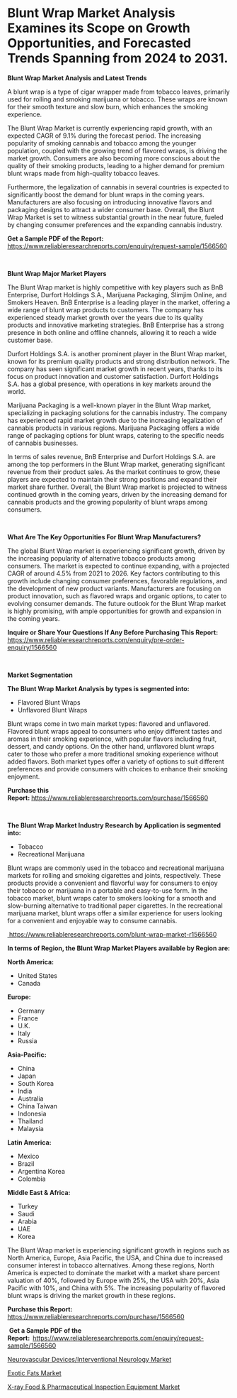 <p><h1>Blunt Wrap Market Analysis Examines its Scope on Growth Opportunities, and Forecasted Trends Spanning from 2024 to 2031.</h1></p><p><strong>Blunt Wrap Market Analysis and Latest Trends</strong></p>
<p><p>A blunt wrap is a type of cigar wrapper made from tobacco leaves, primarily used for rolling and smoking marijuana or tobacco. These wraps are known for their smooth texture and slow burn, which enhances the smoking experience. </p><p>The Blunt Wrap Market is currently experiencing rapid growth, with an expected CAGR of 9.1% during the forecast period. The increasing popularity of smoking cannabis and tobacco among the younger population, coupled with the growing trend of flavored wraps, is driving the market growth. Consumers are also becoming more conscious about the quality of their smoking products, leading to a higher demand for premium blunt wraps made from high-quality tobacco leaves.</p><p>Furthermore, the legalization of cannabis in several countries is expected to significantly boost the demand for blunt wraps in the coming years. Manufacturers are also focusing on introducing innovative flavors and packaging designs to attract a wider consumer base. Overall, the Blunt Wrap Market is set to witness substantial growth in the near future, fueled by changing consumer preferences and the expanding cannabis industry.</p></p>
<p><strong>Get a Sample PDF of the Report:&nbsp;</strong> <a href="https://www.reliableresearchreports.com/enquiry/request-sample/1566560">https://www.reliableresearchreports.com/enquiry/request-sample/1566560</a></p>
<p>&nbsp;</p>
<p><strong>Blunt Wrap Major Market Players</strong></p>
<p><p>The Blunt Wrap market is highly competitive with key players such as BnB Enterprise, Durfort Holdings S.A., Marijuana Packaging, Slimjim Online, and Smokers Heaven. BnB Enterprise is a leading player in the market, offering a wide range of blunt wrap products to customers. The company has experienced steady market growth over the years due to its quality products and innovative marketing strategies. BnB Enterprise has a strong presence in both online and offline channels, allowing it to reach a wide customer base.</p><p>Durfort Holdings S.A. is another prominent player in the Blunt Wrap market, known for its premium quality products and strong distribution network. The company has seen significant market growth in recent years, thanks to its focus on product innovation and customer satisfaction. Durfort Holdings S.A. has a global presence, with operations in key markets around the world.</p><p>Marijuana Packaging is a well-known player in the Blunt Wrap market, specializing in packaging solutions for the cannabis industry. The company has experienced rapid market growth due to the increasing legalization of cannabis products in various regions. Marijuana Packaging offers a wide range of packaging options for blunt wraps, catering to the specific needs of cannabis businesses.</p><p>In terms of sales revenue, BnB Enterprise and Durfort Holdings S.A. are among the top performers in the Blunt Wrap market, generating significant revenue from their product sales. As the market continues to grow, these players are expected to maintain their strong positions and expand their market share further. Overall, the Blunt Wrap market is projected to witness continued growth in the coming years, driven by the increasing demand for cannabis products and the growing popularity of blunt wraps among consumers.</p></p>
<p>&nbsp;</p>
<p><strong>What Are The Key Opportunities For Blunt Wrap Manufacturers?</strong></p>
<p><p>The global Blunt Wrap market is experiencing significant growth, driven by the increasing popularity of alternative tobacco products among consumers. The market is expected to continue expanding, with a projected CAGR of around 4.5% from 2021 to 2026. Key factors contributing to this growth include changing consumer preferences, favorable regulations, and the development of new product variants. Manufacturers are focusing on product innovation, such as flavored wraps and organic options, to cater to evolving consumer demands. The future outlook for the Blunt Wrap market is highly promising, with ample opportunities for growth and expansion in the coming years.</p></p>
<p><strong>Inquire or Share Your Questions If Any Before Purchasing This Report:</strong> <a href="https://www.reliableresearchreports.com/enquiry/pre-order-enquiry/1566560">https://www.reliableresearchreports.com/enquiry/pre-order-enquiry/1566560</a></p>
<p>&nbsp;</p>
<p><strong>Market Segmentation</strong></p>
<p><strong>The Blunt Wrap Market Analysis by types is segmented into:</strong></p>
<p><ul><li>Flavored Blunt Wraps</li><li>Unflavored Blunt Wraps</li></ul></p>
<p><p>Blunt wraps come in two main market types: flavored and unflavored. Flavored blunt wraps appeal to consumers who enjoy different tastes and aromas in their smoking experience, with popular flavors including fruit, dessert, and candy options. On the other hand, unflavored blunt wraps cater to those who prefer a more traditional smoking experience without added flavors. Both market types offer a variety of options to suit different preferences and provide consumers with choices to enhance their smoking enjoyment.</p></p>
<p><strong>Purchase this Report:&nbsp;</strong><a href="https://www.reliableresearchreports.com/purchase/1566560">https://www.reliableresearchreports.com/purchase/1566560</a></p>
<p>&nbsp;</p>
<p><strong>The Blunt Wrap Market Industry Research by Application is segmented into:</strong></p>
<p><ul><li>Tobacco</li><li>Recreational Marijuana</li></ul></p>
<p><p>Blunt wraps are commonly used in the tobacco and recreational marijuana markets for rolling and smoking cigarettes and joints, respectively. These products provide a convenient and flavorful way for consumers to enjoy their tobacco or marijuana in a portable and easy-to-use form. In the tobacco market, blunt wraps cater to smokers looking for a smooth and slow-burning alternative to traditional paper cigarettes. In the recreational marijuana market, blunt wraps offer a similar experience for users looking for a convenient and enjoyable way to consume cannabis.</p></p>
<p><a href="https://www.reliableresearchreports.com/blunt-wrap-market-r1566560">&nbsp;https://www.reliableresearchreports.com/blunt-wrap-market-r1566560</a></p>
<p><strong>In terms of Region, the Blunt Wrap Market Players available by Region are:</strong></p>
<p>
    <p> <strong> North America: </strong>
        <ul>
            <li>United States</li>
            <li>Canada</li>
        </ul>
        </p> 
    <p> <strong> Europe: </strong>
        <ul>
            <li>Germany</li>
            <li>France</li>
            <li>U.K.</li>
            <li>Italy</li>
            <li>Russia</li>
        </ul>
        </p> 
    <p> <strong> Asia-Pacific: </strong>
        <ul>
            <li>China</li>
            <li>Japan</li>
            <li>South Korea</li>
            <li>India</li>
            <li>Australia</li>
            <li>China Taiwan</li>
            <li>Indonesia</li>
            <li>Thailand</li>
            <li>Malaysia</li>
        </ul>
        </p> 
    <p> <strong> Latin America: </strong>
        <ul>
            <li>Mexico</li>
            <li>Brazil</li>
            <li>Argentina Korea</li>
            <li>Colombia</li>
        </ul>
        </p> 
    <p> <strong> Middle East & Africa: </strong>
        <ul>
            <li>Turkey</li>
            <li>Saudi</li>
            <li>Arabia</li>
            <li>UAE</li>
            <li>Korea</li>
        </ul>
    </p>
    </p>
<p><p>The Blunt Wrap market is experiencing significant growth in regions such as North America, Europe, Asia Pacific, the USA, and China due to increased consumer interest in tobacco alternatives. Among these regions, North America is expected to dominate the market with a market share percent valuation of 40%, followed by Europe with 25%, the USA with 20%, Asia Pacific with 10%, and China with 5%. The increasing popularity of flavored blunt wraps is driving the market growth in these regions.</p></p>
<p><strong>Purchase this Report: </strong><a href="https://www.reliableresearchreports.com/purchase/1566560">https://www.reliableresearchreports.com/purchase/1566560</a></p>
<p>&nbsp;<strong>Get a Sample PDF of the Report:&nbsp;&nbsp;</strong><a href="https://www.reliableresearchreports.com/enquiry/request-sample/1566560">https://www.reliableresearchreports.com/enquiry/request-sample/1566560</a></p>
<p><strong></strong></p>
<p><p><a href="https://medium.com/@kimvicki3211/neurovascular-devices-interventional-neurology-market-size-share-trends-analysis-report-by-end-71072388102b">Neurovascular Devices/Interventional Neurology Market</a></p><p><a href="https://medium.com/@brendafgmorris532/insights-into-exotic-fats-market-share-and-competitive-landscape-for-period-from-2024-to-2031-82f9b402af04">Exotic Fats Market</a></p><p><a href="https://github.com/fauzi1101fauzi/Market-Research-Report-List-1/blob/main/x-ray-food-pharmaceutical-inspection-equipment-market.md">X-ray Food & Pharmaceutical Inspection Equipment Market</a></p></p>